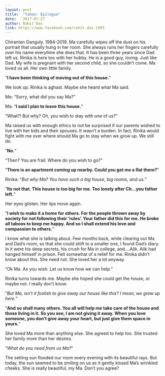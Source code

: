 ```yaml
---
layout: post
title:  "Taboo: Epilogue"
date:   2017-07-27
author: Rohit Das
link: https://www.facebook.com/rohit.das.1995
---
```


<p class="intro"><span class="dropcap">C</span>hirantan Ganguly. 1984-2019. Ma carefully wipes off the dust on his portrait that usually hung in her room. She always runs her fingers carefully over his name everytime she does that. It has been three years since Dad left us. Rinika is here too with her hubby. He is a good guy, loving. Just like Dad. My wife is pregnant with her second child, so she couldn’t come. Ma loved us all. Her own little family.</p>

“__I have been thinking of moving out of this house.__”

We look up. Rinika is aghast. Maybe she heard what Ma said.

Me: “Sorry, what did you say Ma?”

Ma: “__I said I plan to leave this house.__”

“What?! But why? Oh, you wish to stay with one of us?”

Ma raised us with enough ethics to not be surprised if our parents wished to live with her kids and their spouses. It wasn’t a burden. In fact, Rinika would fight with me over where should Ma go to stay when we grow up. We still do.

“__No.__”

“Then? You are frail. Where do you wish to go?”

“__There is an apartment coming up nearby. Could you get me a flat there?__”

Rinika: “_But why Ma? You have such a big house, big rooms, and us._”

“__Its not that. This house is too big for me. Too lonely after Ch...you father left.__”

Her eyes glisten. Her lips move again.

“__I wish to make it a home for others. For the people thrown away by society for not following their ‘rules’. Your father did this for me. He broke all taboos to keep me happy. And so I shall extend his love and compassion to others.__”

I know what she is talking about. Few months back, while clearing out Ma and Dad’s room, so that she could shift to a smaller one, I found Dad’s diary. In it were his deep secrets, his crush for Ma in college, and....Alik. Alik had hanged himself in prison. Felt somewhat of a relief for me. Rinika didn’t know about this. She need not. She loved her a lot anyway.

“Ok Ma. As you wish. Let us know how we can help.”

Rinika turns towards me. Maybe she hoped she could get the house, or maybe not. I really don’t know.

“_But Ma, isn’t it foolish to give away our house like this? I mean, we grew up here._”

“__And so shall many others. You all will help me take care of the house and those living in it. So you see, I am not giving it away. When you love someone, you don’t give away your heart, but just give them space in yours.__”

She loved Ma more than anything else. She agreed to help too. She trusted her family more than her desires.

“_What do you need from us Ma?_”

The setting sun flooded our room every evening with its beautiful rays. But today, the sun seemed to be smiling on us as it gently kissed Ma’s wrinkled cheeks. She is really beautiful, my Ma. Don’t you agree?
